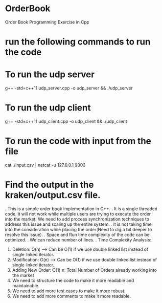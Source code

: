 # OrderBook
Order Book Programming Exercise in Cpp


# run the following commands to run the code

# To run the udp server
g++ -std=c++11 udp_server.cpp -o udp_server && ./udp_server

# To run the udp client
g++ -std=c++11 udp_client.cpp -o udp_client && ./udp_client

# To run the code with input from the file
cat ./input.csv | netcat -u 127.0.0.1 9003

#  Find the output in the kraken/output.csv file.


. This is a simple order book implementation in C++.
. It is a single threaded code, it will not work while multiple users are trying to execute the order into the market. 
We need to add process synchronization techniques to address this issue and scaling up the entire system.
. It is not taking time into the consideration while placing the order(Need to dig a bit deeper to resolve this issue).
. Space and Run time complexity of the code can be optimized.
. We can reduce number of lines.
. Time Complexity Analysis:
  1.  Deletion: O(n) --> Can be O(1) if we use double linked list instead of single linked iterator.
  2. Modification: O(n) --> Can be O(1) if we use double linked list instead of single linked iterator.
  3. Adding New Order: O(1)
  n: Total Number of Orders already working into the market
4. We need to structure the code to make it more readable and maintainable.
5. We need to add more test cases to make it more robust.
6. We need to add more comments to make it more readable.
